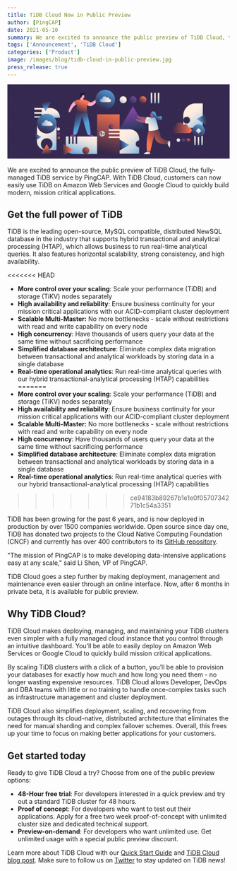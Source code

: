 ```yaml
---
title: TiDB Cloud Now in Public Preview
author: [PingCAP]
date: 2021-05-10
summary: We are excited to announce the public preview of TiDB Cloud, the fully-managed TiDB service by PingCAP. With TiDB Cloud, customers can now easily use TiDB on Amazon Web Services and Google Cloud to quickly build modern, mission critical applications.
tags: ['Announcement', 'TiDB Cloud']
categories: ['Product']
image: /images/blog/tidb-cloud-in-public-preview.jpg
press_release: true
---
```


![TiDB Cloud in Public Preview](media/tidb-cloud-in-public-preview.jpg)

We are excited to announce the public preview of TiDB Cloud, the fully-managed TiDB service by PingCAP. With TiDB Cloud, customers can now easily use TiDB on Amazon Web Services and Google Cloud to quickly build modern, mission critical applications.

## Get the full power of TiDB

TiDB is the leading open-source, MySQL compatible, distributed NewSQL database in the industry that supports hybrid transactional and analytical processing (HTAP), which allows business to run real-time analytical queries. It also features horizontal scalability, strong consistency, and high availability.

<<<<<<< HEAD
* **More control over your scaling**: Scale your performance (TiDB) and storage (TiKV) nodes separately 
* **High availability and reliability**: Ensure business continuity for your mission critical applications with our ACID-compliant cluster deployment
* **Scalable Multi-Master:** No more bottlenecks - scale without restrictions with read and write capability on every node
* **High concurrency**: Have thousands of users query your data at the same time without sacrificing performance 
* **Simplified database architecture**: Eliminate complex data migration between transactional and analytical workloads by storing data in a single database  
* **Real-time operational analytics**: Run real-time analytical queries with our hybrid transactional-analytical processing (HTAP) capabilities 
=======
*   **More control over your scaling**: Scale your performance (TiDB) and storage (TiKV) nodes separately 
*   **High availability and reliability**: Ensure business continuity for your mission critical applications with our ACID-compliant cluster deployment
*   **Scalable Multi-Master:** No more bottlenecks - scale without restrictions with read and write capability on every node
*   **High concurrency**: Have thousands of users query your data at the same time without sacrificing performance 
*   **Simplified database architecture**: Eliminate complex data migration between transactional and analytical workloads by storing data in a single database  
*   **Real-time operational analytics**: Run real-time analytical queries with our hybrid transactional-analytical processing (HTAP) capabilities 
>>>>>>> ce94183b89267b1e1e0f0570734271b1c54a3351

TiDB has been growing for the past 6 years, and is now deployed in production by over 1500 companies worldwide. Open source since day one, TiDB has donated two projects to the Cloud Native Computing Foundation (CNCF) and currently has over 400 contributors to its [GitHub repository](https://github.com/pingcap/tidb).

"The mission of PingCAP is to make developing data-intensive applications easy at any scale," said Li Shen, VP of PingCAP.

TiDB Cloud goes a step further by making deployment, management and maintenance even easier through an online interface. Now, after 6 months in private beta, it is available for public preview.

## Why TiDB Cloud?

TiDB Cloud makes deploying, managing, and maintaining your TiDB clusters even simpler with a fully managed cloud instance that you control through an intuitive dashboard. You’ll be able to easily deploy on Amazon Web Services or Google Cloud to quickly build mission critical applications.

By scaling TiDB clusters with a click of a button, you’ll be able to provision your databases for exactly how much and how long you need them - no longer wasting expensive resources. TiDB Cloud allows Developer, DevOps and DBA teams with little or no training to handle once-complex tasks such as infrastructure management and cluster deployment.

TiDB Cloud also simplifies deployment, scaling, and recovering from outages through its cloud-native, distributed architecture that eliminates the need for manual sharding and complex failover schemes. Overall, this frees up your time to focus on making better applications for your customers.

## Get started today

Ready to give TiDB Cloud a try? Choose from one of the public preview options:

* **48-Hour free trial**: For developers interested in a quick preview and try out a standard TiDB cluster for 48 hours.
* **Proof of concep**t: For developers who want to test out their applications. Apply for a free two week proof-of-concept with unlimited cluster size and dedicated technical support.
* **Preview-on-demand**: For developers who want unlimited use. Get unlimited usage with a special public preview discount.

Learn more about TiDB Cloud with our [Quick Start Guide](https://docs.pingcap.com/tidbcloud/beta/tidb-cloud-quickstart) and [TiDB Cloud blog post](https://pingcap.com/blog/tidb-cloud-managed-sql-at-scale-on-aws-and-gcp). Make sure to follow us on [Twitter](https://twitter.com/PingCAP) to stay updated on TiDB news!
